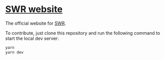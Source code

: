 # [SWR website](https://swr.vercel.app)

The official website for [SWR](https://github.com/vercel/swr).

To contribute, just clone this repository and run the following command to start the local dev server:

```bash
yarn
yarn dev
```
